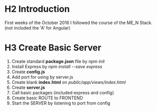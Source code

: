 # H2 Introduction
First weeks of the October 2016 I followed the course of the ME_N Stack. (not included the 'A' for Angular)

# H3 Create Basic Server
1. Create standard **package.json** file by *npm init*
2. Install Express by *npm install --save express* 
3. Create **config.js**
  1. Add port for using by server.js
4. Create blank **index.html** on *public/app/views/index.html*
5. Create **server.js**
  1. Call basic packages (included express and config)
  2. Create basic ROUTE to FRONTEND
  3. Start the SERVER by listening to port from config